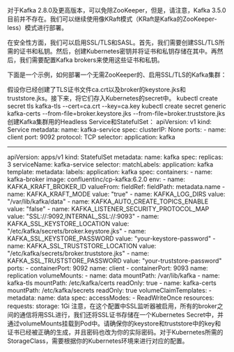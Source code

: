 对于Kafka 2.8.0及更高版本，可以免除ZooKeeper，但是，请注意，Kafka 3.5.0目前并不存在。我们可以继续使用像KRaft模式（KRaft是Kafka的ZooKeeper-less）模式进行部署。

在安全性方面，我们可以启用SSL/TLS和SASL。首先，我们需要创建SSL/TLS所需的证书和私钥。然后，创建Kubernetes密钥并将证书和私钥存储在其中。再然后，我们需要配置Kafka brokers来使用这些证书和私钥。

下面是一个示例，如何部署一个无需ZooKeeper的、启用SSL/TLS的Kafka集群：

假设你已经创建了TLS证书文件ca.crt以及broker的keystore.jks和truststore.jks。接下来，将它们存入Kubernetes的secret中。
kubectl create secret tls kafka-tls --cert=ca.crt --key=ca.key
kubectl create secret generic kafka-certs --from-file=broker.keystore.jks --from-file=broker.truststore.jks
创建Kafka集群用的Headless Service和StatefulSet：
apiVersion: v1
kind: Service
metadata:
  name: kafka-service
spec:
  clusterIP: None
  ports:
    - name: client
      port: 9092
      protocol: TCP
  selector:
    application: kafka

---

apiVersion: apps/v1
kind: StatefulSet
metadata:
  name: kafka
spec:
  replicas: 3
  serviceName: kafka-service
  selector:
    matchLabels:
      application: kafka
  template:
    metadata:
      labels:
        application: kafka
    spec:
      containers:
        - name: kafka-broker
          image: confluentinc/cp-kafka:6.2.0
          env:
            - name: KAFKA_KRAFT_BROKER_ID
              valueFrom:
                fieldRef:
                  fieldPath: metadata.name
            - name: KAFKA_KRAFT_MODE
              value: "true"
            - name: KAFKA_LOG_DIRS
              value: "/var/lib/kafka/data"
            - name: KAFKA_AUTO_CREATE_TOPICS_ENABLE
              value: "false"
            - name: KAFKA_LISTENER_SECURITY_PROTOCOL_MAP
              value: "SSL://:9092,INTERNAL_SSL://:9093"
            - name: KAFKA_SSL_KEYSTORE_LOCATION
              value: "/etc/kafka/secrets/broker.keystore.jks"
            - name: KAFKA_SSL_KEYSTORE_PASSWORD
              value: "your-keystore-password"
            - name: KAFKA_SSL_TRUSTSTORE_LOCATION
              value: "/etc/kafka/secrets/broker.truststore.jks"
            - name: KAFKA_SSL_TRUSTSTORE_PASSWORD
              value: "your-truststore-password"
          ports:
            - containerPort: 9092
              name: client
            - containerPort: 9093
              name: replication
          volumeMounts:
            - name: data
              mountPath: /var/lib/kafka
            - name: kafka-tls
              mountPath: /etc/kafka/certs
              readOnly: true
            - name: kafka-certs
              mountPath: /etc/kafka/secrets
              readOnly: true
  volumeClaimTemplates:
    - metadata:
        name: data
      spec:
        accessModes:
          - ReadWriteOnce
        resources:
          requests:
            storage: 1Gi
注意，在这个配置中SSL监听器被启用，所有的broker之间的通信将用SSL进行，我们还将SSL证书存储在一个Kubernetes Secret中，并通过volumeMounts挂载到Pod中。请确保你的keystore和truststore中的key和证书已经被正确的生成，并且密码也改为你的实际密码。对于Kubernetes所需的StorageClass，需要根据你的Kubernetes环境来进行对应的配置。